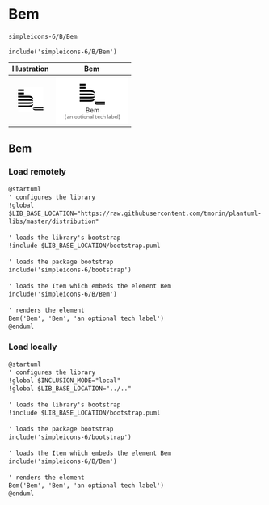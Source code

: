 # Bem


```text
simpleicons-6/B/Bem
```

```text
include('simpleicons-6/B/Bem')
```



| Illustration | Bem |
| :---: | :---: |
| ![illustration for Illustration](../../simpleicons-6/B/Bem.png) | ![illustration for Bem](../../simpleicons-6/B/Bem.Local.png) |




## Bem

### Load remotely
```plantuml
@startuml
' configures the library
!global $LIB_BASE_LOCATION="https://raw.githubusercontent.com/tmorin/plantuml-libs/master/distribution"

' loads the library's bootstrap
!include $LIB_BASE_LOCATION/bootstrap.puml

' loads the package bootstrap
include('simpleicons-6/bootstrap')

' loads the Item which embeds the element Bem
include('simpleicons-6/B/Bem')

' renders the element
Bem('Bem', 'Bem', 'an optional tech label')
@enduml
```

### Load locally
```plantuml
@startuml
' configures the library
!global $INCLUSION_MODE="local"
!global $LIB_BASE_LOCATION="../.."

' loads the library's bootstrap
!include $LIB_BASE_LOCATION/bootstrap.puml

' loads the package bootstrap
include('simpleicons-6/bootstrap')

' loads the Item which embeds the element Bem
include('simpleicons-6/B/Bem')

' renders the element
Bem('Bem', 'Bem', 'an optional tech label')
@enduml
```

